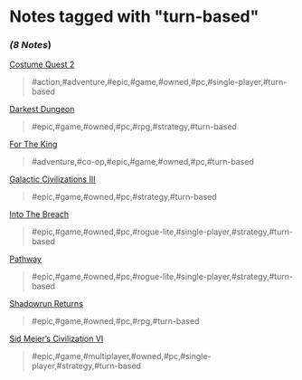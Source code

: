 # Notes tagged with "turn-based"

### _(8 Notes_)

[Costume Quest 2](./../Costume%20Quest%202.html)
> #action,#adventure,#epic,#game,#owned,#pc,#single-player,#turn-based

[Darkest Dungeon](./../Darkest%20Dungeon.html)
> #epic,#game,#owned,#pc,#rpg,#strategy,#turn-based

[For The King](./../For%20The%20King.html)
> #adventure,#co-op,#epic,#game,#owned,#pc,#turn-based

[Galactic Civilizations III](./../Galactic%20Civilizations%20III.html)
> #epic,#game,#owned,#pc,#strategy,#turn-based

[Into The Breach](./../Into%20The%20Breach.html)
> #epic,#game,#owned,#pc,#rogue-lite,#single-player,#strategy,#turn-based

[Pathway](./../Pathway.html)
> #epic,#game,#owned,#pc,#rogue-lite,#single-player,#strategy,#turn-based

[Shadowrun Returns](./../Shadowrun%20Returns.html)
> #epic,#game,#owned,#pc,#rpg,#turn-based

[Sid Meier’s Civilization VI](./../Sid%20Meier’s%20Civilization%20VI.html)
> #epic,#game,#multiplayer,#owned,#pc,#single-player,#strategy,#turn-based

